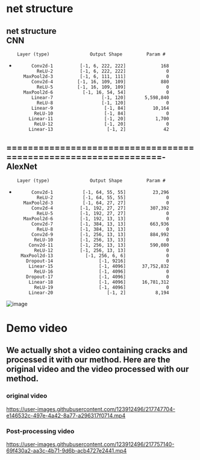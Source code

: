 # net structure
net structure  
CNN
----------------------------------------------------------------
        Layer (type)               Output Shape         Param #
- 
            Conv2d-1          [-1, 6, 222, 222]             168  
              ReLU-2          [-1, 6, 222, 222]               0  
         MaxPool2d-3          [-1, 6, 111, 111]               0  
            Conv2d-4         [-1, 16, 109, 109]             880  
              ReLU-5         [-1, 16, 109, 109]               0  
         MaxPool2d-6           [-1, 16, 54, 54]               0  
            Linear-7                  [-1, 120]       5,598,840  
              ReLU-8                  [-1, 120]               0  
            Linear-9                   [-1, 84]          10,164  
             ReLU-10                   [-1, 84]               0  
           Linear-11                   [-1, 20]           1,700  
             ReLU-12                   [-1, 20]               0  
           Linear-13                    [-1, 2]              42  
================================================================-  
AlexNet
----------------------------------------------------------------
        Layer (type)               Output Shape         Param #
- 
            Conv2d-1           [-1, 64, 55, 55]          23,296  
              ReLU-2           [-1, 64, 55, 55]               0  
         MaxPool2d-3           [-1, 64, 27, 27]               0  
            Conv2d-4          [-1, 192, 27, 27]         307,392  
              ReLU-5          [-1, 192, 27, 27]               0  
         MaxPool2d-6          [-1, 192, 13, 13]               0  
            Conv2d-7          [-1, 384, 13, 13]         663,936  
              ReLU-8          [-1, 384, 13, 13]               0  
            Conv2d-9          [-1, 256, 13, 13]         884,992  
             ReLU-10          [-1, 256, 13, 13]               0  
           Conv2d-11          [-1, 256, 13, 13]         590,080  
             ReLU-12          [-1, 256, 13, 13]               0  
        MaxPool2d-13            [-1, 256, 6, 6]               0  
          Dropout-14                 [-1, 9216]               0  
           Linear-15                 [-1, 4096]      37,752,832  
             ReLU-16                 [-1, 4096]               0  
          Dropout-17                 [-1, 4096]               0  
           Linear-18                 [-1, 4096]      16,781,312  
             ReLU-19                 [-1, 4096]               0  
           Linear-20                    [-1, 2]           8,194  
![image](https://user-images.githubusercontent.com/123912496/215446342-e43cc868-4aa0-41e4-bd05-42d1fb030da5.png)

# Demo video

## We actually shot a video containing  cracks and processed it with our method. Here are the original video and the video processed with our method.

### original video

https://user-images.githubusercontent.com/123912496/217747704-e146532c-497e-4a42-8a77-a296317f0714.mp4

### Post-processing video

https://user-images.githubusercontent.com/123912496/217757140-69f430a2-aa3c-4b71-9d6b-acb4727e2441.mp4

